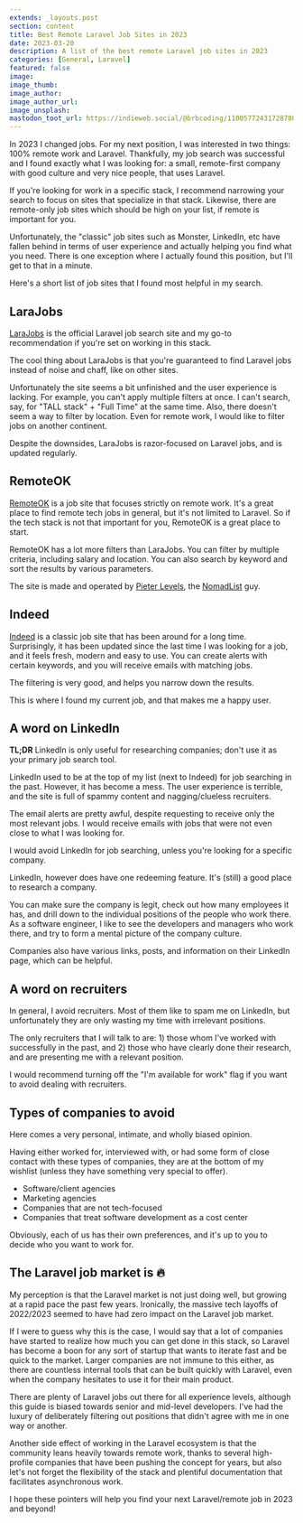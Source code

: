 ```yaml
---
extends: _layouts.post
section: content
title: Best Remote Laravel Job Sites in 2023
date: 2023-03-20
description: A list of the best remote Laravel job sites in 2023
categories: [General, Laravel]
featured: false
image:
image_thumb:
image_author:
image_author_url:
image_unsplash:
mastodon_toot_url: https://indieweb.social/@brbcoding/110057724317287801
---
```


In 2023 I changed jobs. For my next position, I was interested in two things: 100% remote work and Laravel. Thankfully, my job search was successful and I found exactly what I was looking for: a small, remote-first company with good culture and very nice people, that uses Laravel.

If you're looking for work in a specific stack, I recommend narrowing your search to focus on sites that specialize in that stack. Likewise, there are remote-only job sites which should be high on your list, if remote is important for you.

Unfortunately, the "classic" job sites such as Monster, LinkedIn, etc have fallen behind in terms of user experience and actually helping you find what you need. There is one exception where I actually found this position, but I'll get to that in a minute.

Here's a short list of job sites that I found most helpful in my search.

## LaraJobs

[LaraJobs](https://larajobs.com/) is the official Laravel job search site and my go-to recommendation if you're set on working in this stack.

The cool thing about LaraJobs is that you're guaranteed to find Laravel jobs instead of noise and chaff, like on other sites.

Unfortunately the site seems a bit unfinished and the user experience is lacking. For example, you can't apply multiple filters at once. I can't search, say, for "TALL stack" + "Full Time" at the same time. Also, there doesn't seem a way to filter by location. Even for remote work, I would like to filter jobs on another continent.

Despite the downsides, LaraJobs is razor-focused on Laravel jobs, and is updated regularly.

## RemoteOK

[RemoteOK](https://remoteok.com/) is a job site that focuses strictly on remote work. It's a great place to find remote tech jobs in general, but it's not limited to Laravel. So if the tech stack is not that important for you, RemoteOK is a great place to start.

RemoteOK has a lot more filters than LaraJobs. You can filter by multiple criteria, including salary and location. You can also search by keyword and sort the results by various parameters.

The site is made and operated by [Pieter Levels](https://twitter.com/levelsio), the [NomadList](https://nomadlist.com/) guy.

## Indeed

[Indeed](https://www.indeed.com/) is a classic job site that has been around for a long time. Surprisingly, it has been updated since the last time I was looking for a job, and it feels fresh, modern and easy to use. You can create alerts with certain keywords, and you will receive emails with matching jobs.

The filtering is very good, and helps you narrow down the results.

This is where I found my current job, and that makes me a happy user.

## A word on LinkedIn

**TL;DR** LinkedIn is only useful for researching companies; don't use it as your primary job search tool.

LinkedIn used to be at the top of my list (next to Indeed) for job searching in the past. However, it has become a mess. The user experience is terrible, and the site is full of spammy content and nagging/clueless recruiters.

The email alerts are pretty awful, despite requesting to receive only the most relevant jobs. I would receive emails with jobs that were not even close to what I was looking for.

I would avoid LinkedIn for job searching, unless you're looking for a specific company.

LinkedIn, however does have one redeeming feature. It's (still) a good place to research a company.

You can make sure the company is legit, check out how many employees it has, and drill down to the individual positions of the people who work there. As a software engineer, I like to see the developers and managers who work there, and try to form a mental picture of the company culture.

Companies also have various links, posts, and information on their LinkedIn page, which can be helpful.

## A word on recruiters

In general, I avoid recruiters. Most of them like to spam me on LinkedIn, but unfortunately they are only wasting my time with irrelevant positions.

The only recruiters that I will talk to are: 1) those whom I've worked with successfully in the past, and 2) those who have clearly done their research, and are presenting me with a relevant position.

I would recommend turning off the "I'm available for work" flag if you want to avoid dealing with recruiters.

## Types of companies to avoid

Here comes a very personal, intimate, and wholly biased opinion.

Having either worked for, interviewed with, or had some form of close contact with these types of companies, they are at the bottom of my wishlist (unless they have something very special to offer).

* Software/client agencies
* Marketing agencies
* Companies that are not tech-focused
* Companies that treat software development as a cost center

Obviously, each of us has their own preferences, and it's up to you to decide who you want to work for.

## The Laravel job market is 🔥

My perception is that the Laravel market is not just doing well, but growing at a rapid pace the past few years. Ironically, the massive tech layoffs of 2022/2023 seemed to have had zero impact on the Laravel job market.

If I were to guess why this is the case, I would say that a lot of companies have started to realize how much you can get done in this stack, so Laravel has become a boon for any sort of startup that wants to iterate fast and be quick to the market. Larger companies are not immune to this either, as there are countless internal tools that can be built quickly with Laravel, even when the company hesitates to use it for their main product.

There are plenty of Laravel jobs out there for all experience levels, although this guide is biased towards senior and mid-level developers. I've had the luxury of deliberately filtering out positions that didn't agree with me in one way or another.

Another side effect of working in the Laravel ecosystem is that the community leans heavily towards remote work, thanks to several high-profile companies that have been pushing the concept for years, but also let's not forget the flexibility of the stack and plentiful documentation that facilitates asynchronous work.

I hope these pointers will help you find your next Laravel/remote job in 2023 and beyond!

